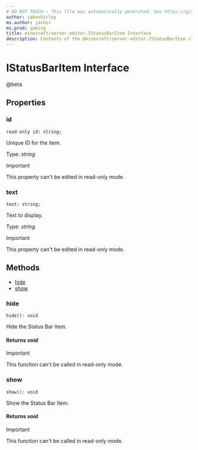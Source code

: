 ```yaml
---
# DO NOT TOUCH — This file was automatically generated. See https://github.com/mojang/minecraftapidocsgenerator to modify descriptions, examples, etc.
author: jakeshirley
ms.author: jashir
ms.prod: gaming
title: minecraft/server-editor.IStatusBarItem Interface
description: Contents of the @minecraft/server-editor.IStatusBarItem class.
---
```

# IStatusBarItem Interface

@beta

## Properties

### **id**
`read-only id: string;`

Unique ID for the item.

Type: *string*
  
> [!IMPORTANT]
> This property can't be edited in read-only mode.

### **text**
`text: string;`

Text to display.

Type: *string*
  
> [!IMPORTANT]
> This property can't be edited in read-only mode.

## Methods
- [hide](#hide)
- [show](#show)

### **hide**
`
hide(): void
`

Hide the Status Bar Item.

#### **Returns** *void*

> [!IMPORTANT]
> This function can't be called in read-only mode.

### **show**
`
show(): void
`

Show the Status Bar Item.

#### **Returns** *void*

> [!IMPORTANT]
> This function can't be called in read-only mode.

